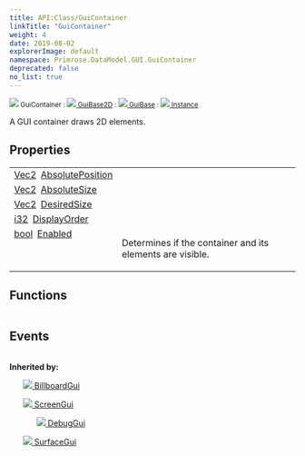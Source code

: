 ```yaml
---
title: API:Class/GuiContainer
linkTitle: "GuiContainer"
weight: 4
date: 2019-08-02
explorerImage: default
namespace: Primrose.DataModel.GUI.GuiContainer
deprecated: false
no_list: true
---
```

<small class="inheritance">
<span class="" href="/docs/api-reference/Class/GuiContainer"><img src="/icons/silk/default.png"/>&nbsp;GuiContainer</span>&nbsp;:&nbsp;<a class="" href="/docs/api-reference/Class/GuiBase2D"><img src="/icons/silk/default.png"/>&nbsp;GuiBase2D</a>&nbsp;:&nbsp;<a class="" href="/docs/api-reference/Class/GuiBase"><img src="/icons/silk/default.png"/>&nbsp;GuiBase</a>&nbsp;:&nbsp;<a class="" href="/docs/api-reference/Class/Instance"><img src="/icons/silk/default.png"/>&nbsp;Instance</a></small>
<p class="summary">

A GUI container draws 2D elements.

</p>
 
## Properties
 
<table class="studiohide">
<tbody>
<tr class="function-row ">
<td style="vertical-align:top;white-space:normal;">
<div>
<a class="type" href="/docs/api-reference/DataType/Vec2">Vec2</a><span class="method-body" style="text-indent: -2em; padding-left: 0.5em"><a class="name" href="AbsolutePosition">AbsolutePosition</a></span></td>
<td style="vertical-align:top;white-space:normal;">
</td>
</tr>

<tr class="function-row ">
<td style="vertical-align:top;white-space:normal;">
<div>
<a class="type" href="/docs/api-reference/DataType/Vec2">Vec2</a><span class="method-body" style="text-indent: -2em; padding-left: 0.5em"><a class="name" href="AbsoluteSize">AbsoluteSize</a></span></td>
<td style="vertical-align:top;white-space:normal;">
</td>
</tr>

<tr class="function-row ">
<td style="vertical-align:top;white-space:normal;">
<div>
<a class="type" href="/docs/api-reference/DataType/Vec2">Vec2</a><span class="method-body" style="text-indent: -2em; padding-left: 0.5em"><a class="name" href="DesiredSize">DesiredSize</a></span></td>
<td style="vertical-align:top;white-space:normal;">
</td>
</tr>

<tr class="function-row ">
<td style="vertical-align:top;white-space:normal;">
<div>
<a class="type" href="/docs/api-reference/System/Primitives#int32">i32</a><span class="method-body" style="text-indent: -2em; padding-left: 0.5em"><a class="name" href="DisplayOrder">DisplayOrder</a></span></td>
<td style="vertical-align:top;white-space:normal;">
</td>
</tr>

<tr class="function-row ">
<td style="vertical-align:top;white-space:normal;">
<div>
<a class="type" href="/docs/api-reference/System/Primitives#boolean">bool</a><span class="method-body" style="text-indent: -2em; padding-left: 0.5em"><a class="name" href="Enabled">Enabled</a></span></td>
<td style="vertical-align:top;white-space:normal;">
<p>
Determines if the container and its elements are visible.
</p></td>
</tr>

</tbody>
</table>
 
## Functions
 
<table class="studiohide">
<tbody>
</tbody>
</table>
 
## Events
 
<table class="studiohide">
<tbody>
</tbody>
</table>
<b>
Inherited by:</b>
<div class="inheritors">
<ul class="root">
<a class="" href="/docs/api-reference/Class/BillboardGui"><img src="/icons/silk/billboard.png"/>&nbsp;BillboardGui</a>
<ul class="nested">
</ul>
<a class="" href="/docs/api-reference/Class/ScreenGui"><img src="/icons/silk/application.png"/>&nbsp;ScreenGui</a>
<ul class="nested">
<a class="" href="/docs/api-reference/Class/DebugGui"><img src="/icons/silk/application.png"/>&nbsp;DebugGui</a>
<ul class="nested">
</ul>
</ul>
<a class="" href="/docs/api-reference/Class/SurfaceGui"><img src="/icons/silk/billboard.png"/>&nbsp;SurfaceGui</a>
<ul class="nested">
</ul>
</ul>
</div>
